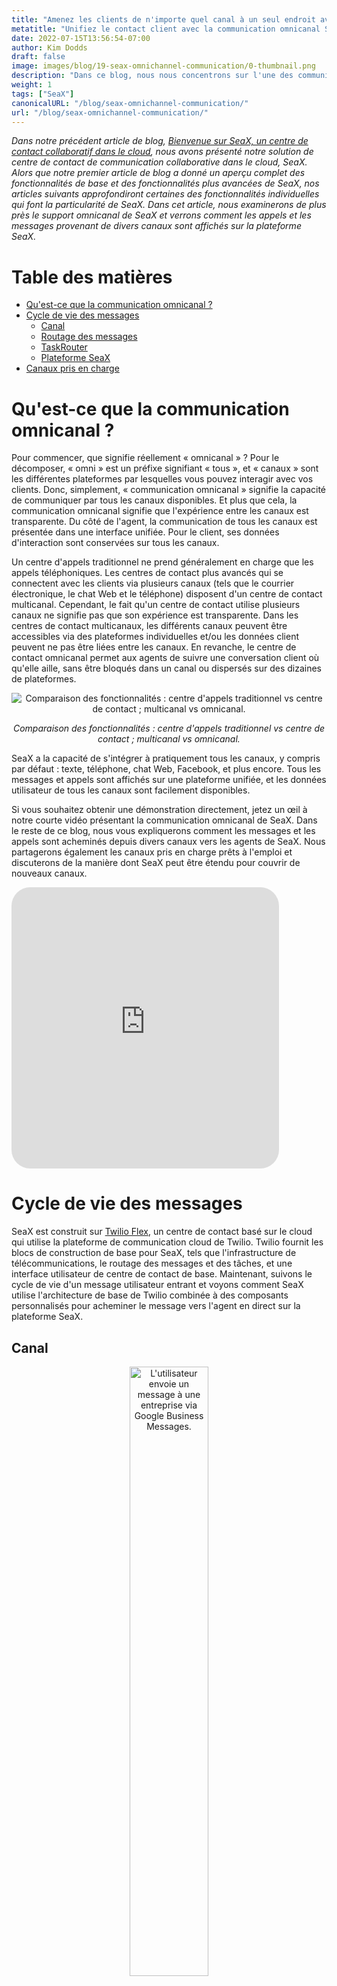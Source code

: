 ```yaml
---
title: "Amenez les clients de n'importe quel canal à un seul endroit avec la communication omnicanal SeaX"
metatitle: "Unifiez le contact client avec la communication omnicanal SeaX"
date: 2022-07-15T13:56:54-07:00
author: Kim Dodds 
draft: false
image: images/blog/19-seax-omnichannel-communication/0-thumbnail.png
description: "Dans ce blog, nous nous concentrons sur l'une des communications omnicanal de SeaX, qui permet aux messages des utilisateurs de n'importe quel canal d'être affichés sur la plateforme SeaX."
weight: 1
tags: ["SeaX"]
canonicalURL: "/blog/seax-omnichannel-communication/"
url: "/blog/seax-omnichannel-communication/"
---
```


*Dans notre précédent article de blog, [Bienvenue sur SeaX, un centre de contact collaboratif dans le cloud](https://seasalt.ai/blog/18-seax-collaborative-cloud-contact-center-introduction/), nous avons présenté notre solution de centre de contact de communication collaborative dans le cloud, SeaX. Alors que notre premier article de blog a donné un aperçu complet des fonctionnalités de base et des fonctionnalités plus avancées de SeaX, nos articles suivants approfondiront certaines des fonctionnalités individuelles qui font la particularité de SeaX. Dans cet article, nous examinerons de plus près le support omnicanal de SeaX et verrons comment les appels et les messages provenant de divers canaux sont affichés sur la plateforme SeaX.*

# Table des matières
- [Qu'est-ce que la communication omnicanal ?](#what-is-omnichannel-communication)
- [Cycle de vie des messages](#message-lifecycle)
    - [Canal](#channel)
    - [Routage des messages](#message-routing)
    - [TaskRouter](#taskrouter)
    - [Plateforme SeaX](#seax-platform)
- [Canaux pris en charge](#supported-channels)

# Qu'est-ce que la communication omnicanal ?

Pour commencer, que signifie réellement « omnicanal » ? Pour le décomposer, « omni » est un préfixe signifiant « tous », et « canaux » sont les différentes plateformes par lesquelles vous pouvez interagir avec vos clients. Donc, simplement, « communication omnicanal » signifie la capacité de communiquer par tous les canaux disponibles. Et plus que cela, la communication omnicanal signifie que l'expérience entre les canaux est transparente. Du côté de l'agent, la communication de tous les canaux est présentée dans une interface unifiée. Pour le client, ses données d'interaction sont conservées sur tous les canaux.

Un centre d'appels traditionnel ne prend généralement en charge que les appels téléphoniques. Les centres de contact plus avancés qui se connectent avec les clients via plusieurs canaux (tels que le courrier électronique, le chat Web et le téléphone) disposent d'un centre de contact multicanal. Cependant, le fait qu'un centre de contact utilise plusieurs canaux ne signifie pas que son expérience est transparente. Dans les centres de contact multicanaux, les différents canaux peuvent être accessibles via des plateformes individuelles et/ou les données client peuvent ne pas être liées entre les canaux. En revanche, le centre de contact omnicanal permet aux agents de suivre une conversation client où qu'elle aille, sans être bloqués dans un canal ou dispersés sur des dizaines de plateformes.

<center>
<img src="/images/blog/19-seax-omnichannel-communication/1-contact-center-comparison.png" alt="Comparaison des fonctionnalités : centre d'appels traditionnel vs centre de contact ; multicanal vs omnicanal."/>

*Comparaison des fonctionnalités : centre d'appels traditionnel vs centre de contact ; multicanal vs omnicanal.*
</center>

SeaX a la capacité de s'intégrer à pratiquement tous les canaux, y compris par défaut : texte, téléphone, chat Web, Facebook, et plus encore. Tous les messages et appels sont affichés sur une plateforme unifiée, et les données utilisateur de tous les canaux sont facilement disponibles.

Si vous souhaitez obtenir une démonstration directement, jetez un œil à notre courte vidéo présentant la communication omnicanal de SeaX. Dans le reste de ce blog, nous vous expliquerons comment les messages et les appels sont acheminés depuis divers canaux vers les agents de SeaX. Nous partagerons également les canaux pris en charge prêts à l'emploi et discuterons de la manière dont SeaX peut être étendu pour couvrir de nouveaux canaux.

<iframe width="85%" height="450px" src="https://www.youtube.com/embed/usb-RK7sHlA" title="Lecteur vidéo YouTube" frameborder="0" allow="accéléromètre; lecture automatique; écriture dans le presse-papiers; médias chiffrés; gyroscope; image dans l'image" allowfullscreen style="border-radius: 30px;"></iframe>

# Cycle de vie des messages

SeaX est construit sur [Twilio Flex](https://www.twilio.com/flex), un centre de contact basé sur le cloud qui utilise la plateforme de communication cloud de Twilio. Twilio fournit les blocs de construction de base pour SeaX, tels que l'infrastructure de télécommunications, le routage des messages et des tâches, et une interface utilisateur de centre de contact de base. Maintenant, suivons le cycle de vie d'un message utilisateur entrant et voyons comment SeaX utilise l'architecture de base de Twilio combinée à des composants personnalisés pour acheminer le message vers l'agent en direct sur la plateforme SeaX.

## Canal

<center>
<img src="/images/blog/19-seax-omnichannel-communication/2-example-message.jpg" alt="L'utilisateur envoie un message à une entreprise via Google Business Messages.", style="width:50%"/>

*Envoi d'un message à une entreprise via Google Business Messages.*
</center>

Le parcours d'un message commence par l'utilisateur qui rédige le message et l'envoie sur une plateforme prise en charge. L'exemple ci-dessus montre quelqu'un envoyant un message au chatbot Seasalt.ai sur Google Business Messages. Google Business Messages n'est pas pris en charge par Twilio par défaut, nous utilisons donc un connecteur de canal personnalisé développé par Seasalt.ai pour connecter la plateforme Google à Twilio et SeaX.

Une fois le message envoyé, il est transmis par le connecteur personnalisé à l'API de messagerie de Twilio. À ce stade, Twilio crée un nouveau contexte de conversation pour l'utilisateur et se prépare à acheminer le message.

## Routage des messages

<center>
<img src="/images/blog/19-seax-omnichannel-communication/3-studio-flow.png" alt="Un Studio Flow simple qui achemine les messages vers un chatbot ou un agent en direct."/>

*Un Studio Flow simple qui achemine les messages vers un chatbot ou un agent en direct.*
</center>

Une fois le message reçu par Twilio, il doit être acheminé au bon endroit. À cette fin, nous utilisons [Twilio Studio Flows](https://www.twilio.com/studio) pour déterminer s'il faut fournir une réponse automatisée, transférer le message à un chatbot, connecter l'utilisateur à un agent en direct ou effectuer une autre action.

Dans l'exemple simple fourni ci-dessus, tous les messages entrants seront transférés à un chatbot, sauf s'ils contiennent les mots « agent en direct », auquel cas l'utilisateur sera transféré à un agent en direct sur la plateforme SeaX.

## TaskRouter

<center>
<img src="/images/blog/19-seax-omnichannel-communication/4-taskrouter.png" alt="Diagramme de l'architecture de TaskRouter."/>

*Diagramme de l'architecture de TaskRouter. [Source](https://twilio-cms-prod.s3.amazonaws.com/images/taskrouter-diagram.width-800.png).*
</center>

Une fois qu'un message est transféré à SeaX, l'étape suivante consiste à décider quel agent le recevra. Le [TaskRouter de Twilio](https://www.twilio.com/taskrouter) distribue les tâches telles que les messages et les appels téléphoniques aux agents de SeaX qui peuvent le mieux les gérer. Chaque agent de SeaX peut se voir attribuer des compétences telles que les langues qu'il parle, le service dans lequel il travaille, s'il doit gérer les clients VIP, etc. Le TaskRouter vérifiera les informations connues sur l'utilisateur et le message, puis sélectionnera le travailleur le plus approprié pour traiter le problème. Le Studio Flow de l'étape précédente peut être personnalisé pour obtenir des informations supplémentaires (telles que la langue préférée) et les informations client peuvent être conservées entre les conversations et les canaux pour garantir une expérience transparente.

## Plateforme SeaX

<center>
<img src="/images/blog/19-seax-omnichannel-communication/5-seax-incoming-messages.png" alt="Appels et messages entrants affichés sur la plateforme SeaX.", style="width:50%"/>

*Appels et messages entrants affichés sur la plateforme SeaX.*
</center>

Enfin, le message entrant sera affiché à l'agent approprié sur la plateforme SeaX. Les agents peuvent gérer plusieurs tâches provenant de plusieurs canaux simultanément. Dans l'image ci-dessus, un agent a un appel entrant, un message Facebook et un message de chat Web. L'agent peut accepter la tâche ou la refuser pour qu'elle soit transmise à l'agent disponible suivant.

# Canaux pris en charge

J'espère que vous comprenez maintenant mieux ce qu'est la communication omnicanal et comment elle améliore l'expérience utilisateur et agent. La dernière question est : quels canaux sont réellement pris en charge prêts à l'emploi ?

<center>
<img src="/images/blog/19-seax-omnichannel-communication/6-channel-comparison.png" alt="Comparaison des canaux pris en charge entre le centre d'appels traditionnel, Twilio Flex de base et SeaX."/>

*Comparaison des canaux pris en charge entre le centre d'appels traditionnel, Twilio Flex de base et SeaX.*
</center>

Comme mentionné précédemment, un centre d'appels traditionnel ne prend généralement en charge que les appels téléphoniques. Les entreprises peuvent toujours interagir avec les clients sur les médias sociaux ou par courrier électronique, mais ces messages ne sont pas intégrés dans une plateforme unifiée.

Twilio Flex, d'autre part, jette les bases d'un fantastique centre de contact omnicanal. Cependant, il a peu de canaux disponibles prêts à l'emploi. En plus des appels téléphoniques et des SMS, ils ont également un support bêta pour Facebook, WhatsApp et le courrier électronique.

SeaX s'appuie sur Flex pour ajouter la prise en charge intégrée de certains des canaux les plus fréquemment demandés : tels que Google Business Messages, Discord, Line et Instagram. De plus, Seasalt.ai travaille toujours avec les clients pour intégrer de nouveaux canaux dans la gamme SeaX. SeaX est hautement personnalisable et facilement extensible, ce qui signifie que nous pouvons travailler avec votre entreprise pour intégrer tous les canaux que vous souhaitez le plus.

Merci d'avoir pris le temps de lire comment le centre de contact cloud SeaX utilise la communication omnicanal pour offrir une expérience client et agent transparente. Restez à l'écoute pour notre prochain article de blog, qui explorera ce que signifie être un « centre de contact distribué ». Si vous souhaitez en savoir plus immédiatement, remplissez notre [formulaire de réservation de démo](https://meetings.hubspot.com/seasalt-ai/seasalt-meeting) pour avoir un aperçu de la plateforme SeaX.
